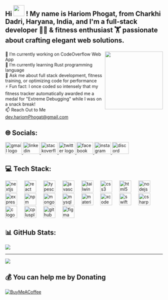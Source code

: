 ## Hi <img height="35" src="https://raw.githubusercontent.com/MartinHeinz/MartinHeinz/master/wave.gif" /> ! My name is Hariom Phogat, from Charkhi Dadri, Haryana, India, and I'm a full-stack developer 👨‍💻 & fitness enthusiast 🏋 passionate about crafting elegant web solutions.
###

<img align="right" height="185"  width="185" src="https://i.imgflip.com/8mr64o.gif"  />

###
🔭 I’m currently working on CodeOverflow Web App<br>🌱 I’m currently learning Rust programming language<br>💬 Ask me about full stack development, fitness training, or optimizing code for performance<br>⚡ Fun fact: I once coded so intensely that my fitness tracker automatically awarded me a medal for "Extreme Debugging" while I was on a snack break!<br>📫 Reach Out to Me dev.hariomPhogat@gmail.com<br>


###

## 🌐 Socials:
<div align="left">
  <a href="mailto:dev.hariomphogat@gmail.com" target="_blank">
    <img src="https://raw.githubusercontent.com/maurodesouza/profile-readme-generator/master/src/assets/icons/social/gmail/default.svg" width="53" height="38" alt="gmail logo"  />
  </a>
  <a href="https://www.linkedin.com/in/hariomphogat/" target="_blank">
    <img src="https://raw.githubusercontent.com/maurodesouza/profile-readme-generator/master/src/assets/icons/social/linkedin/default.svg" width="53" height="38" alt="linkedin logo"  />
  </a>
  <a href="https://stackoverflow.com/users/22620429/hariom-phogat" target="_blank">
    <img src="https://raw.githubusercontent.com/maurodesouza/profile-readme-generator/master/src/assets/icons/social/stackoverflow/default.svg" width="53" height="38" alt="stackoverflow logo"  />
  </a>
  <a href="https://twitter.com/hariomphogat" target="_blank">
    <img src="https://raw.githubusercontent.com/maurodesouza/profile-readme-generator/master/src/assets/icons/social/twitter/default.svg" width="53" height="38" alt="twitter logo"  />
  </a>
  <a href="https://facebook.com/hariomphogat" target="_blank">
    <img src="https://raw.githubusercontent.com/maurodesouza/profile-readme-generator/master/src/assets/icons/social/facebook/default.svg" width="53" height="38" alt="facebook logo"  />
  </a>
  <a href="https://instagram.com/hariomphogat" target="_blank">
    <img src="https://raw.githubusercontent.com/maurodesouza/profile-readme-generator/master/src/assets/icons/social/instagram/default.svg" width="53" height="38" alt="instagram logo"  />
  </a>
  <a href="https://discord.com/channels/@me/749675100105605210" target="_blank">
    <img src="https://raw.githubusercontent.com/maurodesouza/profile-readme-generator/master/src/assets/icons/social/discord/default.svg" width="53" height="38" alt="discord logo"  />
  </a>
</div>

## 💻 Tech Stack:
<div align="left">
  <img src="https://cdn.jsdelivr.net/gh/devicons/devicon/icons/nextjs/nextjs-original.svg" height="38" alt="nextjs logo"  />
  <img width="15" />
  <img src="https://cdn.jsdelivr.net/gh/devicons/devicon/icons/react/react-original.svg" height="38" alt="react logo"  />
  <img width="15" />
  <img src="https://cdn.jsdelivr.net/gh/devicons/devicon/icons/typescript/typescript-original.svg" height="38" alt="typescript logo"  />
  <img width="15" />
  <img src="https://cdn.jsdelivr.net/gh/devicons/devicon/icons/javascript/javascript-original.svg" height="38" alt="javascript logo"  />
  <img width="15" />
  <img src="https://cdn.simpleicons.org/tailwindcss/06B6D4" height="38" alt="tailwindcss logo"  />
  <img width="15" />
  <img src="https://cdn.jsdelivr.net/gh/devicons/devicon/icons/css3/css3-original.svg" height="38" alt="css3 logo"  />
  <img width="15" />
  <img src="https://cdn.jsdelivr.net/gh/devicons/devicon/icons/html5/html5-original.svg" height="38" alt="html5 logo"  />
  <img width="15" />
  <img src="https://cdn.jsdelivr.net/gh/devicons/devicon/icons/nodejs/nodejs-original.svg" height="38" alt="nodejs logo"  />
  <img width="15" />
  <img src="https://cdn.jsdelivr.net/gh/devicons/devicon/icons/express/express-original.svg" height="38" alt="express logo"  />
  <img width="15" />
  <img src="https://cdn.jsdelivr.net/gh/devicons/devicon/icons/npm/npm-original-wordmark.svg" height="38" alt="npm logo"  />
  <img width="15" />
  <img src="https://cdn.jsdelivr.net/gh/devicons/devicon/icons/mongodb/mongodb-original.svg" height="38" alt="mongodb logo"  />
  <img width="15" />
  <img src="https://cdn.jsdelivr.net/gh/devicons/devicon/icons/mysql/mysql-original.svg" height="38" alt="mysql logo"  />
  <img width="15" />
  <img src="https://cdn.jsdelivr.net/gh/devicons/devicon/icons/materialui/materialui-original.svg" height="38" alt="materialui logo"  />
  <img width="15" />
  <img src="https://cdn.jsdelivr.net/gh/devicons/devicon/icons/xcode/xcode-original.svg" height="38" alt="xcode logo"  />
  <img width="15" />
  <img src="https://cdn.jsdelivr.net/gh/devicons/devicon/icons/swift/swift-original.svg" height="38" alt="swift logo"  />
  <img width="15" />
  <img src="https://cdn.jsdelivr.net/gh/devicons/devicon/icons/csharp/csharp-original.svg" height="38" alt="csharp logo"  />
  <img width="15" />
  <img src="https://cdn.jsdelivr.net/gh/devicons/devicon/icons/c/c-original.svg" height="38" alt="c logo"  />
  <img width="15" />
  <img src="https://cdn.jsdelivr.net/gh/devicons/devicon/icons/cplusplus/cplusplus-original.svg" height="38" alt="cplusplus logo"  />
  <img width="15" />
  <img src="https://cdn.jsdelivr.net/gh/devicons/devicon/icons/github/github-original.svg" height="38" alt="github logo"  />
  <img width="15" />
  <img src="https://cdn.jsdelivr.net/gh/devicons/devicon/icons/figma/figma-original.svg" height="38" alt="figma logo"  />
</div>

###

## 📊 GitHub Stats:
![](https://github-readme-stats.vercel.app/api/top-langs/?username=hariomphogat&theme=dark&hide_border=false&include_all_commits=true&count_private=true&layout=compact)

---
[![](https://visitcount.itsvg.in/api?id=hariomphogat&icon=5&color=0)](https://visitcount.itsvg.in)

  ## 💰 You can help me by Donating
  [![BuyMeACoffee](https://img.shields.io/badge/Buy%20Me%20a%20Coffee-ffdd00?style=for-the-badge&logo=buy-me-a-coffee&logoColor=black)](https://buymeacoffee.com/hariomphogat) 

